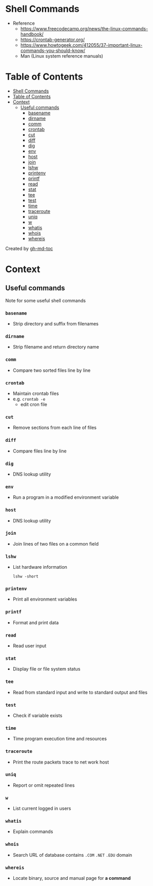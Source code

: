 # Shell Commands
- Reference
    - https://www.freecodecamp.org/news/the-linux-commands-handbook/
    - https://crontab-generator.org/
    - https://www.howtogeek.com/412055/37-important-linux-commands-you-should-know/
    - Man (Linux system reference manuals)

Table of Contents
=================

* [Shell Commands](#shell-commands)
* [Table of Contents](#table-of-contents)
* [Context](#context)
   * [Useful commands](#useful-commands)
      * [basename](#basename)
      * [dirname](#dirname)
      * [comm](#comm)
      * [crontab](#crontab)
      * [cut](#cut)
      * [diff](#diff)
      * [dig](#dig)
      * [env](#env)
      * [host](#host)
      * [join](#join)
      * [lshw](#lshw)
      * [printenv](#printenv)
      * [printf](#printf)
      * [read](#read)
      * [stat](#stat)
      * [tee](#tee)
      * [test](#test)
      * [time](#time)
      * [traceroute](#traceroute)
      * [uniq](#uniq)
      * [w](#w)
      * [whatis](#whatis)
      * [whois](#whois)
      * [whereis](#whereis)

Created by [gh-md-toc](https://github.com/ekalinin/github-markdown-toc)

# Context

## Useful commands
Note for some useful shell commands

### `basename`
- Strip directory and suffix from filenames

### `dirname`
- Strip filename and return directory name

### `comm`
- Compare two sorted files line by line

### `crontab`
- Maintain crontab files
- e.g. ```crontab -e```
    - edit cron file

### `cut`
- Remove sections from each line of files

### `diff`
- Compare files line by line

### `dig`
- DNS lookup utility

### `env`
- Run a program in a modified environment variable

### `host`
- DNS lookup utility

### `join`
- Join lines of two files on a common field

### `lshw`
- List hardware information
    ```
    lshw -short
    ```

### `printenv`
- Print all environment variables

### `printf`
- Format and print data

### `read`
- Read user input

### `stat`
- Display file or file system status

### `tee`
- Read from standard input and write to standard output and files

### `test`
- Check if variable exists

### `time`
- Time program execution time and resources

### `traceroute`
- Print the route packets trace to net work host

### `uniq`
- Report or omit repeated lines

### `w`
- List current logged in users

### `whatis`
- Explain commands

### `whois`
- Search URL of database contains `.COM` `.NET` `.EDU` domain

### `whereis`
- Locate binary, source and manual page for __a command__
